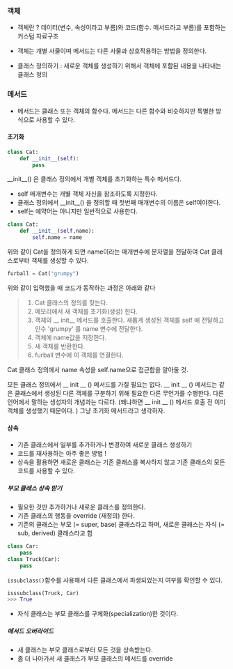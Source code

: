
### 객체
- 객체란 ? 데이터(변수, 속성이라고 부름)와 코드(함수. 메서드라고 부름)를 포함하는 커스텀 자료구조 
- 객체는 개별 사물이며 메서드는 다른 사물과 상호작용하는 방법을 정의한다. 


- 클래스 정의하기 : 새로운 객체를 생성하기 위해서 객체에 포함된 내용을 나타내는 클래스 정의 

### 메서드
- 메서드는 클래스 또는 객체의 함수다. 메서드는 다른 함수와 비슷하지만 특별한 방식으로 사용할 수 있다.
#### 초기화 
```python
class Cat:
	def __init__(self):
		pass
```
\_\_init\_\_() 은 클래스 정의에서 개별 객체를 초기화하는 특수 메서드다.
- self 매개변수는 개별 객체 자신을 참조하도록 지정한다. 
- 클래스 정의에서 \_\_init\_\_() 을 정의할 때 첫번째 매개변수의 이름은 self여야한다.
- self는 예약어는 아니지만 일반적으로 사용한다. 
```python
class Cat:
	def __init__(self,name):
		self.name = name
```
위와 같이 Cat을 정의하게 되면 name이라는 매개변수에 문자열을 전달하여 Cat 클래스로부터 객체를 생성할 수 있다. 
```python
furball = Cat("grumpy")
```
위와 같이 입력했을 때 코드가 동작하는 과정은 아래와 같다
> 1. Cat 클래스의 정의를 찾는다.
> 2. 메모리에서 새 객체를 초기화(생성) 한다. 
> 3. 객체의 \_\_ init\_\_ 메서드를 호출한다. 새롭게 생성된 객체를 self 에 전달하고 인수 'grumpy' 를 name 변수에 전달한다. 
> 4. 객체에 name값을 저장한다.
> 5. 새 객체를 반환한다.
> 6. furball 변수에 이 객체를 연결한다. 

Cat 클래스 정의에서 name 속성을 self.name으로 접근함을 알아둘 것.

모든 클래스 정의에서 \_\_ init \_\_ () 메서드를 가질 필요는 없다.  \_\_ init \_\_ () 메서드는 같은 클래스에서 생성된 다른 객체를 구분하기 위해 필요한 다른 무언가를 수행한다. 다른 언어에서 말하는 생성자의 개념과는 다르다. (왜냐하면  \_\_ init \_\_ ()  메서드 호출 전 이미 객체를 생성했기 때문이다. ) 그냥 초기화 메서드라고 생각하자. 

#### 상속
- 기존 클래스에서 일부를 추가하거나 변경하여 새로운 클래스 생성하기
- 코드를 재사용하는 아주 좋은 방법 !
- 상속을 활용하면 새로운 클래스는 기존 클래스를 복사하지 않고 기존 클래스의 모든 코드를 사용할 수 있다. 

##### 부모 클래스 상속 받기
- 필요한 것만 추가하거나 새로운 클래스를 정의한다.
- 기존 클래스의 행동을 override (재정의) 한다.
- 기존의 클래스는 부모 (= super, base) 클래스라고 하며, 새로운 클래스는 자식 (= sub, derived) 클래스라고 함
```python
class Car:
	pass
class Truck(Car):
	pass
```
`issubclass()`함수를 사용해서 다른 클래스에서 파생되었는지 여부를 확인할 수 있다.
```python
isssubclass(Truck, Car)
>>> True
```
- 자식 클래스는 부모 클래스를 구체화(specialization)한 것이다. 

##### 메서드 오버라이드
- 새 클래스는 부모 클래스로부터 모든 것을 상속받는다.
- 좀 더 나아가서 새 클래스가 부모 클래스의 메서드를 override 

